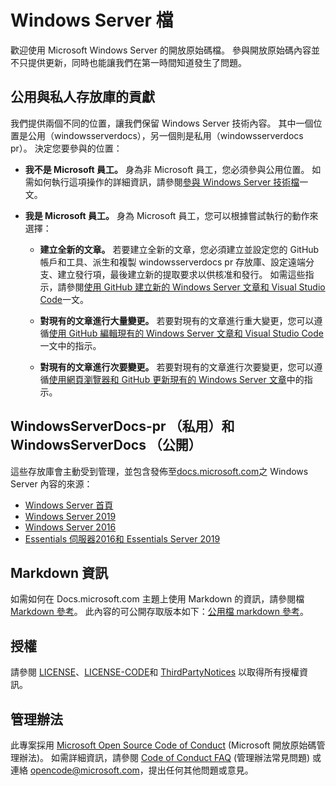 # <a name="windows-server-documentation"></a>Windows Server 檔

歡迎使用 Microsoft Windows Server 的開放原始碼檔。 參與開放原始碼內容並不只提供更新，同時也能讓我們在第一時間知道發生了問題。

## <a name="public-vs-private-repo-contributions"></a>公用與私人存放庫的貢獻

我們提供兩個不同的位置，讓我們保留 Windows Server 技術內容。 其中一個位置是公用（windowsserverdocs），另一個則是私用（windowsserverdocs pr）。 決定您要參與的位置：

- **我不是 Microsoft 員工。** 身為非 Microsoft 員工，您必須參與公用位置。 如需如何執行這項操作的詳細資訊，請參閱[參與 Windows Server 技術檔](https://github.com/MicrosoftDocs/windowsserverdocs/blob/master/CONTRIBUTING.md)一文。

- **我是 Microsoft 員工。** 身為 Microsoft 員工，您可以根據嘗試執行的動作來選擇：

    - **建立全新的文章。** 若要建立全新的文章，您必須建立並設定您的 GitHub 帳戶和工具、派生和複製 windowsserverdocs pr 存放庫、設定遠端分支、建立發行項，最後建立新的提取要求以供核准和發行。 如需這些指示，請參閱[使用 GitHub 建立新的 Windows Server 文章和 Visual Studio Code](https://github.com/MicrosoftDocs/windowsserverdocs/blob/master/Contributor-guide/create-new-using-github.md)一文。

    - **對現有的文章進行大量變更。** 若要對現有的文章進行重大變更，您可以遵循[使用 GitHub 編輯現有的 Windows Server 文章和 Visual Studio Code](https://github.com/MicrosoftDocs/windowsserverdocs/blob/master/Contributor-guide/edit-existing-using-github.md)一文中的指示。

    - **對現有的文章進行次要變更。** 若要對現有的文章進行次要變更，您可以遵循[使用網頁瀏覽器和 GitHub 更新現有的 Windows Server 文章](https://github.com/MicrosoftDocs/windowsserverdocs/blob/master/Contributor-guide/github-browser-updates.md)中的指示。

## <a name="windowsserverdocs-pr-private-and-windowsserverdocs-public"></a>WindowsServerDocs-pr （私用）和 WindowsServerDocs （公開）

這些存放庫會主動受到管理，並包含發佈至[docs.microsoft.com](https://docs.microsoft.com)之 Windows Server 內容的來源：

- [Windows Server 首頁](https://docs.microsoft.com/windows-server/)
- [Windows Server 2019](https://docs.microsoft.com/windows-server/get-started-19/get-started-19)
- [Windows Server 2016](https://docs.microsoft.com/windows-server/get-started/server-basics)
- [Essentials 伺服器2016和 Essentials Server 2019](https://docs.microsoft.com/windows-server-essentials/get-started/get-started)

## <a name="markdown-info"></a>Markdown 資訊

如需如何在 Docs.microsoft.com 主題上使用 Markdown 的資訊，請參閱檔[Markdown 參考](https://review.docs.microsoft.com/help/contribute/markdown-reference?branch=master)。 此內容的可公開存取版本如下：[公用檔 markdown 參考](https://docs.microsoft.com/contribute/markdown-reference)。

## <a name="license"></a>授權

請參閱 [LICENSE](https://github.com/MicrosoftDocs/windowsserverdocs-pr/blob/master/LICENSE)、[LICENSE-CODE](https://github.com/MicrosoftDocs/windowsserverdocs-pr/blob/master/LICENSE-CODE)和 [ThirdPartyNotices](https://github.com/MicrosoftDocs/windowsserverdocs-pr/blob/master/ThirdPartyNotices) 以取得所有授權資訊。

## <a name="code-of-conduct"></a>管理辦法

此專案採用 [Microsoft Open Source Code of Conduct](https://opensource.microsoft.com/codeofconduct/) (Microsoft 開放原始碼管理辦法)。 如需詳細資訊，請參閱 [Code of Conduct FAQ](https://opensource.microsoft.com/codeofconduct/faq/) (管理辦法常見問題) 或連絡 [opencode@microsoft.com](mailto:opencode@microsoft.com)，提出任何其他問題或意見。
